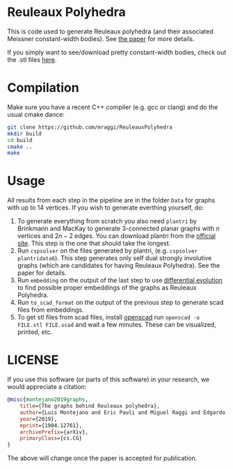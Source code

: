 # Reuleaux Polyhedra

<!-- ![Meissner Body](https://raw.githubusercontent.com/mraggi/ReuleauxPolyhedra/master/meissner1.png "A constant width body") -->

This is code used to generate Reuleaux polyhedra (and their associated Meissner constant-width bodies). See [the paper](https://arxiv.org/abs/1904.12761) for more details.

If you simply want to see/download pretty constant-width bodies, check out the .stl files [here](https://github.com/mraggi/ReuleauxPolyhedra/tree/master/Data/STL).

# Compilation

Make sure you have a recent C++ compiler (e.g. gcc or clang) and do the usual cmake dance:
```bash
git clone https://github.com/mraggi/ReuleauxPolyhedra
mkdir build
cd build
cmake ..
make
```

# Usage

All results from each step in the pipeline are in the folder `Data` for graphs with up to 14 vertices. If you wish to generate everthing yourself, do:

1. To generate everything from scratch you also need `plantri` by Brinkmann and MacKay to generate 3-connected planar graphs with $n$ vertices and $2n-2$ edges. You can download plantri from the [official site](https://users.cecs.anu.edu.au/~bdm/plantri/). This step is the one that should take the longest.
2. Run `cspsolver` on the files generated by plantri, (e.g. `cspsolver plantridata6`). This step generates only self dual strongly involutive graphs (which are candidates for having Reuleaux Polyhedra). See the paper for details.
3. Run `embedding` on the output of the last step to use [differential evolution](https://en.wikipedia.org/wiki/Differential_evolution) to find possible proper embeddings of the graphs as Reuleaux Polyhedra. 
4. Run `to_scad_format` on the output of the previous step to generate scad files from embeddings.
5. To get stl files from scad files, install [openscad](https://www.openscad.org/) run `openscad -o FILE.stl FILE.scad` and wait a few minutes. These can be visualized, printed, etc.

# LICENSE

If you use this software (or parts of this software) in your research, we would appreciate a citation:
```bibtex
@misc{montejano2019graphs,
    title={The graphs behind Reuleaux polyhedra},
    author={Luis Montejano and Eric Pauli and Miguel Raggi and Edgardo Roldán-Pensado},
    year={2019},
    eprint={1904.12761},
    archivePrefix={arXiv},
    primaryClass={cs.CG}
}
```

The above will change once the paper is accepted for publication.
